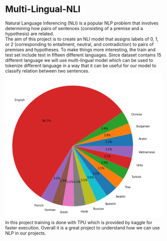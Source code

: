 # Multi-Lingual-NLI
Natural Language Inferencing (NLI) is a popular NLP problem that involves determining how pairs of sentences (consisting of a premise and a hypothesis) are related.  
The aim of this project is to create an NLI model that assigns labels of 0, 1, or 2 (corresponding to entailment, neutral, and contradiction) to pairs of premises and hypotheses.
To make things more interesting, the train and test set include text in fifteen different languages.
Since dataset contains 15 different language we will use multi-lingual model which can be used to tokenize different language in a way that it can be useful for our model to classify
relation between two sentences.
<img src="Language_Distribution.png">
In this project training is done with TPU which is provided by kaggle for faster execution. Overall it is a great project to understand how we can use NLP in our projects.
